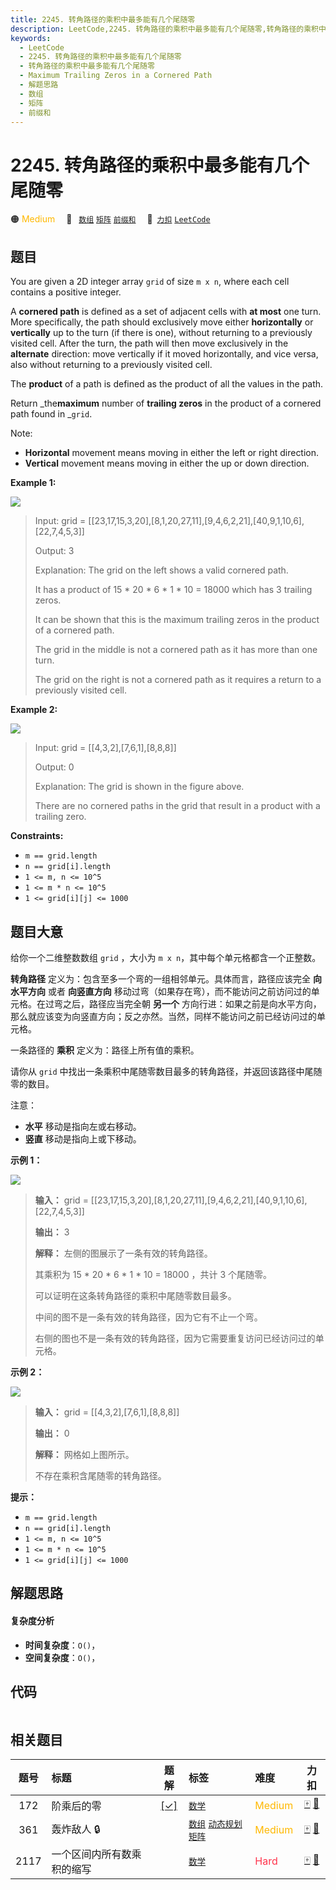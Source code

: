 ```yaml
---
title: 2245. 转角路径的乘积中最多能有几个尾随零
description: LeetCode,2245. 转角路径的乘积中最多能有几个尾随零,转角路径的乘积中最多能有几个尾随零,Maximum Trailing Zeros in a Cornered Path,解题思路,数组,矩阵,前缀和
keywords:
  - LeetCode
  - 2245. 转角路径的乘积中最多能有几个尾随零
  - 转角路径的乘积中最多能有几个尾随零
  - Maximum Trailing Zeros in a Cornered Path
  - 解题思路
  - 数组
  - 矩阵
  - 前缀和
---
```


# 2245. 转角路径的乘积中最多能有几个尾随零

🟠 <font color=#ffb800>Medium</font>&emsp; 🔖&ensp; [`数组`](/tag/array.md) [`矩阵`](/tag/matrix.md) [`前缀和`](/tag/prefix-sum.md)&emsp; 🔗&ensp;[`力扣`](https://leetcode.cn/problems/maximum-trailing-zeros-in-a-cornered-path) [`LeetCode`](https://leetcode.com/problems/maximum-trailing-zeros-in-a-cornered-path)

## 题目

You are given a 2D integer array `grid` of size `m x n`, where each cell
contains a positive integer.

A **cornered path** is defined as a set of adjacent cells with **at most** one
turn. More specifically, the path should exclusively move either
**horizontally** or **vertically** up to the turn (if there is one), without
returning to a previously visited cell. After the turn, the path will then
move exclusively in the **alternate** direction: move vertically if it moved
horizontally, and vice versa, also without returning to a previously visited
cell.

The **product** of a path is defined as the product of all the values in the
path.

Return _the**maximum** number of **trailing zeros** in the product of a
cornered path found in _`grid`.

Note:

  * **Horizontal** movement means moving in either the left or right direction.
  * **Vertical** movement means moving in either the up or down direction.



**Example 1:**

![](https://assets.leetcode.com/uploads/2022/03/23/ex1new2.jpg)

> Input: grid = [[23,17,15,3,20],[8,1,20,27,11],[9,4,6,2,21],[40,9,1,10,6],[22,7,4,5,3]]
> 
> Output: 3
> 
> Explanation: The grid on the left shows a valid cornered path.
> 
> It has a product of 15 * 20 * 6 * 1 * 10 = 18000 which has 3 trailing zeros.
> 
> It can be shown that this is the maximum trailing zeros in the product of a cornered path.
> 
> 
> 
> The grid in the middle is not a cornered path as it has more than one turn.
> 
> The grid on the right is not a cornered path as it requires a return to a previously visited cell.

**Example 2:**

![](https://assets.leetcode.com/uploads/2022/03/25/ex2.jpg)

> Input: grid = [[4,3,2],[7,6,1],[8,8,8]]
> 
> Output: 0
> 
> Explanation: The grid is shown in the figure above.
> 
> There are no cornered paths in the grid that result in a product with a trailing zero.

**Constraints:**

  * `m == grid.length`
  * `n == grid[i].length`
  * `1 <= m, n <= 10^5`
  * `1 <= m * n <= 10^5`
  * `1 <= grid[i][j] <= 1000`


## 题目大意

给你一个二维整数数组 `grid` ，大小为 `m x n`，其中每个单元格都含一个正整数。

**转角路径** 定义为：包含至多一个弯的一组相邻单元。具体而言，路径应该完全 **向水平方向** 或者 **向竖直方向**
移动过弯（如果存在弯），而不能访问之前访问过的单元格。在过弯之后，路径应当完全朝 **另一个**
方向行进：如果之前是向水平方向，那么就应该变为向竖直方向；反之亦然。当然，同样不能访问之前已经访问过的单元格。

一条路径的 **乘积** 定义为：路径上所有值的乘积。

请你从 `grid` 中找出一条乘积中尾随零数目最多的转角路径，并返回该路径中尾随零的数目。

注意：

  * **水平** 移动是指向左或右移动。
  * **竖直** 移动是指向上或下移动。



**示例 1：**

![](https://assets.leetcode.com/uploads/2022/03/23/ex1new2.jpg)

> 
> 
> 
> 
> 
> **输入：** grid = [[23,17,15,3,20],[8,1,20,27,11],[9,4,6,2,21],[40,9,1,10,6],[22,7,4,5,3]]
> 
> **输出：** 3
> 
> **解释：** 左侧的图展示了一条有效的转角路径。
> 
> 其乘积为 15 * 20 * 6 * 1 * 10 = 18000 ，共计 3 个尾随零。
> 
> 可以证明在这条转角路径的乘积中尾随零数目最多。
> 
> 
> 
> 中间的图不是一条有效的转角路径，因为它有不止一个弯。
> 
> 右侧的图也不是一条有效的转角路径，因为它需要重复访问已经访问过的单元格。
> 
> 

**示例 2：**

![](https://assets.leetcode.com/uploads/2022/03/25/ex2.jpg)

> 
> 
> 
> 
> 
> **输入：** grid = [[4,3,2],[7,6,1],[8,8,8]]
> 
> **输出：** 0
> 
> **解释：** 网格如上图所示。
> 
> 不存在乘积含尾随零的转角路径。
> 
> 



**提示：**

  * `m == grid.length`
  * `n == grid[i].length`
  * `1 <= m, n <= 10^5`
  * `1 <= m * n <= 10^5`
  * `1 <= grid[i][j] <= 1000`


## 解题思路

#### 复杂度分析

- **时间复杂度**：`O()`，
- **空间复杂度**：`O()`，

## 代码

```javascript

```

## 相关题目

<!-- prettier-ignore -->
| 题号 | 标题 | 题解 | 标签 | 难度 | 力扣 |
| :------: | :------ | :------: | :------ | :------ | :------: |
| 172 | 阶乘后的零 | [[✓]](/problem/0172.md) |  [`数学`](/tag/math.md) | <font color=#ffb800>Medium</font> | [🀄️](https://leetcode.cn/problems/factorial-trailing-zeroes) [🔗](https://leetcode.com/problems/factorial-trailing-zeroes) |
| 361 | 轰炸敌人 🔒 |  |  [`数组`](/tag/array.md) [`动态规划`](/tag/dynamic-programming.md) [`矩阵`](/tag/matrix.md) | <font color=#ffb800>Medium</font> | [🀄️](https://leetcode.cn/problems/bomb-enemy) [🔗](https://leetcode.com/problems/bomb-enemy) |
| 2117 | 一个区间内所有数乘积的缩写 |  |  [`数学`](/tag/math.md) | <font color=#ff334b>Hard</font> | [🀄️](https://leetcode.cn/problems/abbreviating-the-product-of-a-range) [🔗](https://leetcode.com/problems/abbreviating-the-product-of-a-range) |